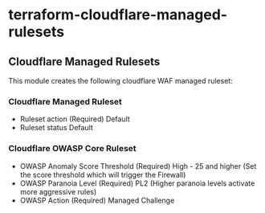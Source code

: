 # terraform-cloudflare-managed-rulesets

## Cloudflare Managed Rulesets

This module creates the following cloudflare WAF managed ruleset:


### Cloudflare Managed Ruleset

 - Ruleset action (Required)
    Default
 - Ruleset status
    Default
 

### Cloudflare OWASP Core Ruleset

 - OWASP Anomaly Score Threshold (Required)
    High - 25 and higher
    (Set the score threshold which will trigger the Firewall)
 - OWASP Paranoia Level (Required)
    PL2
    (Higher paranoia levels activate more aggressive rules)
 - OWASP Action (Required)
    Managed Challenge
